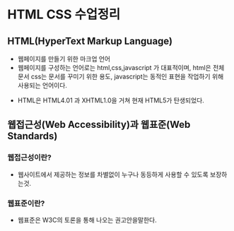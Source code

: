 <h1>HTML CSS 수업정리</h1>
<h2>HTML(HyperText Markup Language)</h2>

 - 웹페이지를 만들기 위한 마크업 언어<br>
- 웹페이지를 구성하는 언어로는 html,css,javascript 가 대표적이며, html은 전체 문서 css는 문서를 꾸미기 위한 용도, javascript는 동적인 표현을 작업하기 위해 사용되는 언어이다.<br>

* HTML은 HTML4.01 과 XHTML1.0을 거쳐 현재 HTML5가 탄생되었다.


## 웹접근성(Web Accessibility)과 웹표준(Web Standards)
### 웹접근성이란?
- 웹사이트에서 제공하는 정보를 차별없이 누구나 동등하게 사용할 수 있도록 보장하는것.

### 웹표준이란?
- 웹표준은 W3C의 토론을 통해 나오는 권고안을말한다.
